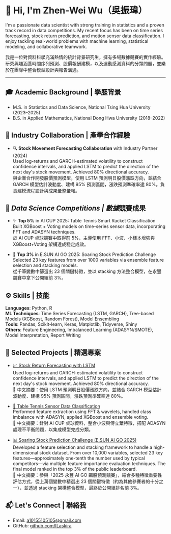 # 👋 Hi, I'm Zhen-Wei Wu（吳振瑋）

I'm a passionate data scientist with strong training in statistics and a proven track record in data competitions. My recent focus has been on time series forecasting, stock return prediction, and motion sensor data classification. I enjoy tackling real-world problems with machine learning, statistical modeling, and collaborative teamwork.

我是一位對資料科學充滿熱情的統計背景研究生，擁有多場數據競賽的實作經驗。研究興趣涵蓋時間序列預測、股價報酬建模，以及運動感測資料的分類問題，並樂於在團隊中整合模型設計與報告溝通。

---

## 🎓 Academic Background | 學歷背景

- M.S. in Statistics and Data Science, National Tsing Hua University (2023–2025)
- B.S. in Applied Mathematics, National Dong Hwa University (2018–2022)

## 🤝 Industry Collaboration | 產學合作經驗

- 🔍 **Stock Movement Forecasting Collaboration** with Industry Partner (2024)  
  Used log-returns and GARCH-estimated volatility to construct confidence intervals, and applied LSTM to predict the direction of the next day's stock movement. Achieved 80% directional accuracy.  
  與企業合作開發股價預測模型，使用 LSTM 預測明日股價漲跌方向，並結合 GARCH 模型估計波動度、建構 95% 預測區間，漲跌預測準確率達 80%。負責建模流程設計與成果彙整彙報。

## 🎯 *Data Science Competitions | 數據*競賽成果

- ✨ **Top 5%** in AI CUP 2025: Table Tennis Smart Racket Classification  
  Built XGBoost + Voting models on time-series sensor data, incorporating FFT and ADASYN techniques.  
  於 AI CUP 桌球競賽中取得前 5%，主導使用 FFT、小波、小樣本增強與 XGBoost+Voting 架構達成穩定成效。

- 🌟 **Top 3%** in E.SUN AI GO 2025: Soaring Stock Prediction Challenge  
  Selected 23 key features from over 1000 variables via ensemble feature selection and stacking models.  
  從千筆變數中篩選出 23 個關鍵特徵，並以 stacking 方法整合模型，在永豐競賽中拿下公開組前 3%。

## ⚙️ Skills | 技能

**Languages**: Python, R  
**ML Techniques**: Time Series Forecasting (LSTM, GARCH), Tree-based Models (XGBoost, Random Forest), Model Ensembling  
**Tools**: Pandas, Scikit-learn, Keras, Matplotlib, Tidyverse, Shiny  
**Others**: Feature Engineering, Imbalanced Learning (ADASYN/SMOTE), Model Interpretation, Report Writing

## 📂 Selected Projects | 精選專案

- [📈 Stock Return Forecasting with LSTM](https://github.com/ILaskira)  
  Used log-returns and GARCH-estimated volatility to construct confidence intervals, and applied LSTM to predict the direction of the next day's stock movement. Achieved 80% directional accuracy.  
  📌 中文摘要：使用 LSTM 預測明日股價漲跌方向，並結合 GARCH 模型估計波動度、建構 95% 預測區間，漲跌預測準確率達 80%。

- [🏓 Table Tennis Sensor Data Classification](https://github.com/ILaskira)  
  Performed feature extraction using FFT & wavelets, handled class imbalance with ADASYN, applied XGBoost and ensemble voting.  
  📌 中文摘要：針對 AI CUP 桌球資料，整合小波與傅立葉特徵，搭配 ADASYN 處理不平衡問題，以集成模型完成分類。

- [📊 Soaring Stock Prediction Challenge (E.SUN AI GO 2025)](https://github.com/ILaskira)  
  Developed a feature selection and stacking framework to handle a high-dimensional stock dataset. From over 10,000 variables, selected 23 key features—approximately one-tenth the number used by typical competitors—via multiple feature importance evaluation techniques. The final model ranked in the top 3% of the public leaderboard.  
  📌 中文摘要：參與「2025 永豐 AI GO 飆股預測競賽」，結合多種特徵重要性評估方式，從上萬個變數中精選出 23 個關鍵特徵（約為其他參賽者的十分之一），並透過 stacking 架構整合模型，最終於公開組排名前 3%。

## 📬 Let's Connect | 聯絡我

- Email: [a10155105105@gmail.com](mailto:a10155105105@gmail.com)
- GitHub: [github.com/ILaskira](https://github.com/ILaskira)
